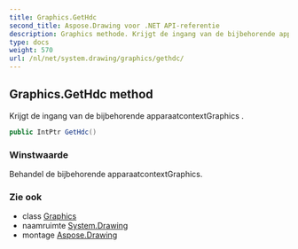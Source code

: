 ```yaml
---
title: Graphics.GetHdc
second_title: Aspose.Drawing voor .NET API-referentie
description: Graphics methode. Krijgt de ingang van de bijbehorende apparaatcontextGraphics .
type: docs
weight: 570
url: /nl/net/system.drawing/graphics/gethdc/
---
```

## Graphics.GetHdc method

Krijgt de ingang van de bijbehorende apparaatcontextGraphics .

```csharp
public IntPtr GetHdc()
```

### Winstwaarde

Behandel de bijbehorende apparaatcontextGraphics.

### Zie ook

* class [Graphics](../)
* naamruimte [System.Drawing](../../graphics/)
* montage [Aspose.Drawing](../../../)


